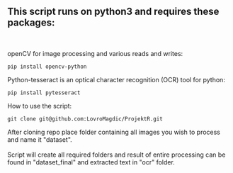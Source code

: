## This script runs on python3 and requires these packages:<br />
<br />

openCV for image processing and various reads and writes:
```
pip install opencv-python
```
Python-tesseract is an optical character recognition (OCR) tool for python:
```
pip install pytesseract
```

How to use the script:

```
git clone git@github.com:LovroMagdic/ProjektR.git
```

After cloning repo place folder containing all images you wish to process and name it "dataset".<br />
<br />
Script will create all required folders and result of entire processing can be found in "dataset_final" and extracted text in "ocr" folder.
